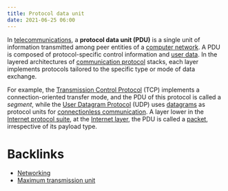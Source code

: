 ```yaml
---
title: Protocol data unit
date: 2021-06-25 06:00
---
```


In [telecommunications](2021-06-25--06-02-56Z--telecommunications.md), a 
**protocol data unit (PDU)** is a single unit of information transmitted among
peer entities of a [computer network](2021-06-10--05-40-21Z--computer_network.md). 
A PDU is composed of protocol-specific control information and 
[user data](2021-06-25--06-05-29Z--payload_computing.md). In the layered
architectures of [communication protocol](2021-06-25--06-08-56Z--communication_protocol.md) 
stacks, each layer implements protocols tailored to the specific type or mode of
data exchange.

For example, the [Transmission Control Protocol](2020-10-10--18-12-22Z--tcp.md) (TCP)
implements a connection-oriented transfer mode, and the PDU of this protocol is
called a _segment_, while the [User Datagram Protocol](2020-10-11--17-36-54Z--udp.md) (UDP)
uses [datagrams](2021-06-15--06-35-50Z--datagram.md) as protocol units for 
[connectionless communication](2021-06-15--06-12-27Z--connectionless_communication.md).
A layer lower in the [Internet protocol suite](2021-06-15--06-19-15Z--internet_protocol_suite.md),
at the [Internet layer](2020-10-11--17-17-39Z--internet_layer.md), the PDU is
called a [packet](2020-10-10--18-24-24Z--packet.md), irrespective of its payload
type.

# Backlinks

- [Networking](20201006072053-networking.md)
- [Maximum transmission unit](2021-06-26--07-15-02Z--maximum_transmission_unit.md)
